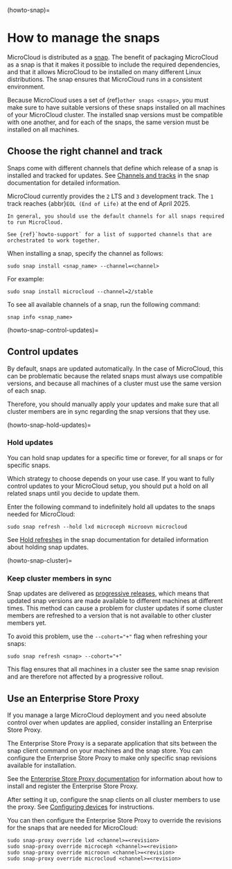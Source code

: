 (howto-snap)=
# How to manage the snaps

MicroCloud is distributed as a [snap](https://snapcraft.io/docs).
The benefit of packaging MicroCloud as a snap is that it makes it possible to include the required dependencies, and that it allows MicroCloud to be installed on many different Linux distributions.
The snap ensures that MicroCloud runs in a consistent environment.

Because MicroCloud uses a set of {ref}`other snaps <snaps>`, you must make sure to have suitable versions of these snaps installed on all machines of your MicroCloud cluster.
The installed snap versions must be compatible with one another, and for each of the snaps, the same version must be installed on all machines.

## Choose the right channel and track

Snaps come with different channels that define which release of a snap is installed and tracked for updates.
See [Channels and tracks](https://snapcraft.io/docs/channels) in the snap documentation for detailed information.

MicroCloud currently provides the `2` LTS and `3` development track. The `1` track reaches {abbr}`EOL (End of Life)` at the end of April 2025.

```{tip}
In general, you should use the default channels for all snaps required to run MicroCloud.

See {ref}`howto-support` for a list of supported channels that are orchestrated to work together.
```

When installing a snap, specify the channel as follows:

    sudo snap install <snap_name> --channel=<channel>

For example:

    sudo snap install microcloud --channel=2/stable

To see all available channels of a snap, run the following command:

    snap info <snap_name>

(howto-snap-control-updates)=
## Control updates

By default, snaps are updated automatically.
In the case of MicroCloud, this can be problematic because the related snaps must always use compatible versions, and because all machines of a cluster must use the same version of each snap.

Therefore, you should manually apply your updates and make sure that all cluster members are in sync regarding the snap versions that they use.

(howto-snap-hold-updates)=
### Hold updates

You can hold snap updates for a specific time or forever, for all snaps or for specific snaps.

Which strategy to choose depends on your use case.
If you want to fully control updates to your MicroCloud setup, you should put a hold on all related snaps until you decide to update them.

Enter the following command to indefinitely hold all updates to the snaps needed for MicroCloud:

    sudo snap refresh --hold lxd microceph microovn microcloud

See [Hold refreshes](https://snapcraft.io/docs/managing-updates#heading--hold) in the snap documentation for detailed information about holding snap updates.

(howto-snap-cluster)=
### Keep cluster members in sync

Snap updates are delivered as [progressive releases](https://snapcraft.io/docs/progressive-releases), which means that updated snap versions are made available to different machines at different times.
This method can cause a problem for cluster updates if some cluster members are refreshed to a version that is not available to other cluster members yet.

To avoid this problem, use the `--cohort="+"` flag when refreshing your snaps:

    sudo snap refresh <snap> --cohort="+"

This flag ensures that all machines in a cluster see the same snap revision and are therefore not affected by a progressive rollout.

## Use an Enterprise Store Proxy

If you manage a large MicroCloud deployment and you need absolute control over when updates are applied, consider installing an Enterprise Store Proxy.

The Enterprise Store Proxy is a separate application that sits between the snap client command on your machines and the snap store.
You can configure the Enterprise Store Proxy to make only specific snap revisions available for installation.

See the [Enterprise Store Proxy documentation](https://documentation.ubuntu.com/enterprise-store/) for information about how to install and register the Enterprise Store Proxy.

After setting it up, configure the snap clients on all cluster members to use the proxy.
See [Configuring devices](https://documentation.ubuntu.com/enterprise-store/en/devices/) for instructions.

You can then configure the Enterprise Store Proxy to override the revisions for the snaps that are needed for MicroCloud:

    sudo snap-proxy override lxd <channel>=<revision>
    sudo snap-proxy override microceph <channel>=<revision>
    sudo snap-proxy override microovn <channel>=<revision>
    sudo snap-proxy override microcloud <channel>=<revision>
